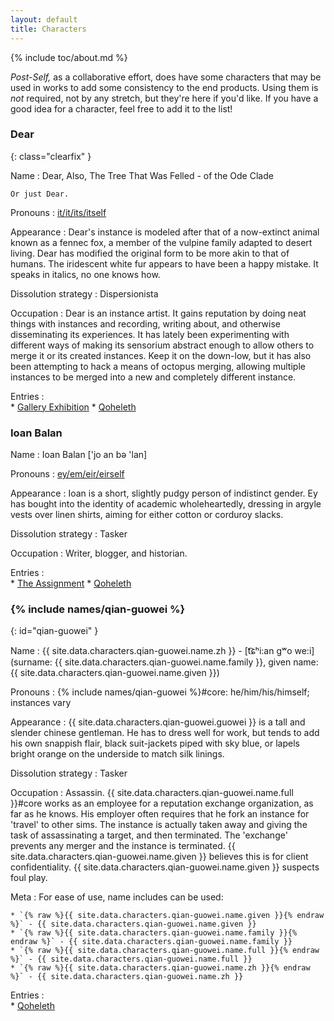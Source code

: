 ```yaml
---
layout: default
title: Characters
---
```


{% include toc/about.md %}

*Post-Self,* as a collaborative effort, does have some characters that may be used in works to add some consistency to the end products. Using them is *not* required, not by any stretch, but they're here if you'd like. If you have a good idea for a character, feel free to add it to the list!

<!-- Please keep this list alphabetical -->

### Dear
{: class="clearfix" }

Name
:   Dear, Also, The Tree That Was Felled -  of the Ode Clade

    Or just Dear.

Pronouns
:   [it/it/its/itself](http://pronoun.is/it)

Appearance
:   Dear's instance is modeled after that of a now-extinct animal known as a fennec fox, a member of the vulpine family adapted to desert living. Dear has modified the original form to be more akin to that of humans. The iridescent white fur appears to have been a happy mistake. It speaks in italics, no one knows how.

Dissolution strategy
:   Dispersionista

Occupation
:   Dear is an instance artist. It gains reputation by doing neat things with instances and recording, writing about, and otherwise disseminating its experiences. It has lately been experimenting with different ways of making its sensorium abstract enough to allow others to merge it or its created instances. Keep it on the down-low, but it has also been attempting to hack a means of octopus merging, allowing multiple instances to be merged into a new and completely different instance.

Entries
:  
    * [Gallery Exhibition](/entry/gallery-exhibition/)
    * [Qoheleth](/entry/qoheleth/)

### Ioan Balan

Name
:   Ioan Balan ['jo an bə 'lan]

Pronouns
:   [ey/em/eir/eirself](http://pronoun.is/ey)

Appearance
:   Ioan is a short, slightly pudgy person of indistinct gender. Ey has bought into the identity of academic wholeheartedly, dressing in argyle vests over linen shirts, aiming for either cotton or corduroy slacks.

Dissolution strategy
:   Tasker

Occupation
:   Writer, blogger, and historian.

Entries
:  
    * [The Assignment](/entry/assignment/)
    * [Qoheleth](/entry/qoheleth/)

### {% include names/qian-guowei %}
{: id="qian-guowei" }

Name
:   {{ site.data.characters.qian-guowei.name.zh }} - <span class="sans-serif">[t͡ɕʰi:an gʷo we:i]</span> (surname: {{ site.data.characters.qian-guowei.name.family }}, given name: {{ site.data.characters.qian-guowei.name.given }})

Pronouns
:   {% include names/qian-guowei %}#core: he/him/his/himself; instances vary

Appearance
:   {{ site.data.characters.qian-guowei.guowei }} is a tall and slender chinese gentleman. He has to dress well for work, but tends to add his own snappish flair, black suit-jackets piped with sky blue, or lapels bright orange on the underside to match silk linings.

Dissolution strategy
:   Tasker

Occupation
:   Assassin. {{ site.data.characters.qian-guowei.name.full }}#core works as an employee for a reputation exchange organization, as far as he knows. His employer often requires that he fork an instance for 'travel' to other sims. The instance is actually taken away and giving the task of assassinating a target, and then terminated. The 'exchange' prevents any merger and the instance is terminated. {{ site.data.characters.qian-guowei.name.given }} believes this is for client confidentiality. {{ site.data.characters.qian-guowei.name.given }} suspects foul play.

Meta
:   For ease of use, name includes can be used:

    * `{% raw %}{{ site.data.characters.qian-guowei.name.given }}{% endraw %}` - {{ site.data.characters.qian-guowei.name.given }}
    * `{% raw %}{{ site.data.characters.qian-guowei.name.family }}{% endraw %}` - {{ site.data.characters.qian-guowei.name.family }}
    * `{% raw %}{{ site.data.characters.qian-guowei.name.full }}{% endraw %}` - {{ site.data.characters.qian-guowei.name.full }}
    * `{% raw %}{{ site.data.characters.qian-guowei.name.zh }}{% endraw %}` - {{ site.data.characters.qian-guowei.name.zh }}

Entries
:  
    * [Qoheleth](/entry/qoheleth/)
